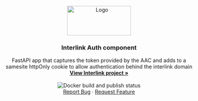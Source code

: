 <div id="top"></div>

<br />
<div align="center">
  <a href="https://github.com/interlink-project/frontend">
    <img src="images/logo.png" alt="Logo" width="172" height="80">
  </a>

  <h3 align="center">Interlink Auth component</h3>

  <p align="center">
    FastAPI app that captures the token provided by the AAC and adds to a samesite httpOnly cookie to allow authentication behind the interlink domain
    <br />
    <a href="https://interlink-project.eu/"><strong>View Interlink project »</strong></a>
    <br />
    <br />
    <img src="https://github.com/interlink-project/backend-auth/actions/workflows/build-and-publish-docker.yml/badge.svg" alt="Docker build and publish status"></img>
    <br />
    <a href="https://github.com/interlink-project/backend-auth/issues">Report Bug</a>
    ·
    <a href="https://github.com/interlink-project/backend-auth/issues">Request Feature</a>
  </p>
</div>
